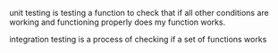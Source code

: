 unit testing is testing a function to check that if all other conditions are working and functioning properly does my function works.

integration testing is a process of checking if a set of functions works 